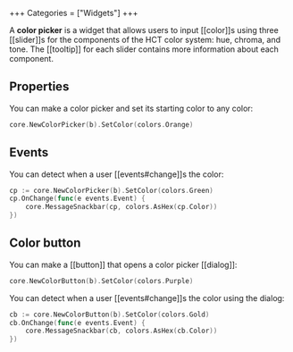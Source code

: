 +++
Categories = ["Widgets"]
+++

A **color picker** is a widget that allows users to input [[color]]s using three [[slider]]s for the components of the HCT color system: hue, chroma, and tone. The [[tooltip]] for each slider contains more information about each component.

## Properties

You can make a color picker and set its starting color to any color:

```Go
core.NewColorPicker(b).SetColor(colors.Orange)
```

## Events

You can detect when a user [[events#change]]s the color:

```Go
cp := core.NewColorPicker(b).SetColor(colors.Green)
cp.OnChange(func(e events.Event) {
    core.MessageSnackbar(cp, colors.AsHex(cp.Color))
})
```

## Color button

You can make a [[button]] that opens a color picker [[dialog]]:

```Go
core.NewColorButton(b).SetColor(colors.Purple)
```

You can detect when a user [[events#change]]s the color using the dialog:

```Go
cb := core.NewColorButton(b).SetColor(colors.Gold)
cb.OnChange(func(e events.Event) {
    core.MessageSnackbar(cb, colors.AsHex(cb.Color))
})
```

